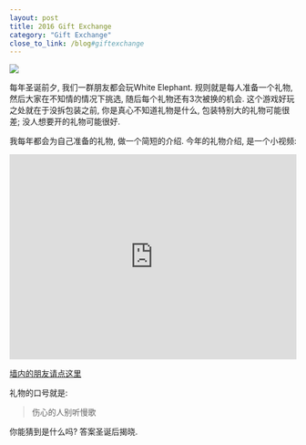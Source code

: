 ```yaml
---
layout: post
title: 2016 Gift Exchange
category: "Gift Exchange"
close_to_link: /blog#giftexchange
---
```


<img src="https://s3-us-west-1.amazonaws.com/blog.zurassic.com/20161224-gift.jpg">

每年圣诞前夕, 我们一群朋友都会玩White Elephant. 规则就是每人准备一个礼物, 然后大家在不知情的情况下挑选, 随后每个礼物还有3次被换的机会. 这个游戏好玩之处就在于没拆包装之前, 你是真心不知道礼物是什么, 包装特别大的礼物可能很差; 没人想要开的礼物可能很好.

我每年都会为自己准备的礼物, 做一个简短的介绍. 今年的礼物介绍, 是一个小视频:

<iframe style="max-width: 100%" width="640" height="360" src="https://www.youtube.com/embed/xZiUXLkRass?rel=0" frameborder="0" allowfullscreen></iframe>

[墙内的朋友请点这里](http://v.youku.com/v_show/id_XMTg4MTY1NjYwNA==.html)

礼物的口号就是:

> 伤心的人别听慢歌

你能猜到是什么吗? 答案圣诞后揭晓.
